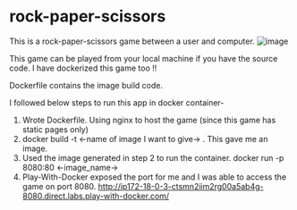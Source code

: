 # rock-paper-scissors

This is a rock-paper-scissors game between a user and computer.
![image](https://github.com/user-attachments/assets/49763480-f313-4979-bb0f-2f58345b7f72)

This game can be played from your local machine if you have the source code.
I have dockerized this game too !!

Dockerfile contains the image build code.

I followed below steps to run this app in docker container-

1) Wrote Dockerfile. Using nginx to host the game (since this game has static pages only)
2) docker build -t <-name of image I want to give-> . This gave me an image.
3) Used the image generated in step 2 to run the container. docker run -p 8080:80 <-image_name->
4) Play-With-Docker exposed the port for me and I was able to access the game on port 8080. http://ip172-18-0-3-ctsmn2iim2rg00a5ab4g-8080.direct.labs.play-with-docker.com/ 

